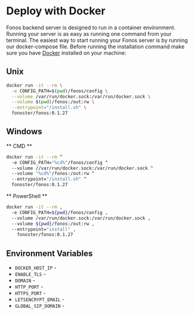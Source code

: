 # Deploy with Docker

Fonos backend server is designed to run in a container environment. Running your server is as easy as running one command from your terminal. The easiest way to start running your Fonos server is by running our docker-compose file. Before running the installation command make sure you have [Docker](https://www.docker.com/products/docker-desktop) installed on your machine:

## Unix

```bash
docker run -it --rm \
  -e CONFIG_PATH=$(pwd)/fonos/config \
  --volume /var/run/docker.sock:/var/run/docker.sock \
  --volume $(pwd)/fonos:/out:rw \
  --entrypoint="/install.sh" \
  fonoster/fonos:0.1.27
```

## Windows

** CMD **

```bash
docker run -it --rm ^
  -e CONFIG_PATH="%cd%"/fonos/config ^
  --volume //var/run/docker.sock:/var/run/docker.sock ^
  --volume "%cd%"/fonos:/out:rw ^
  --entrypoint="/install.sh" ^
  fonoster/fonos:0.1.27
```

** PowerShell **

```bash
docker run -it --rm ,
  -e CONFIG_PATH=${pwd}/fonos/config ,
  --volume /var/run/docker.sock:/var/run/docker.sock ,
  --volume ${pwd}/fonos:/out:rw ,
  --entrypoint="install" ,
    fonoster/fonos:0.1.27
```

## Environment Variables

- `DOCKER_HOST_IP` - 
- `ENABLE_TLS` -
- `DOMAIN` -
- `HTTP_PORT` -
- `HTTPS_PORT` -
- `LETSENCRYPT_EMAIL` -
- `GLOBAL_SIP_DOMAIN` -
